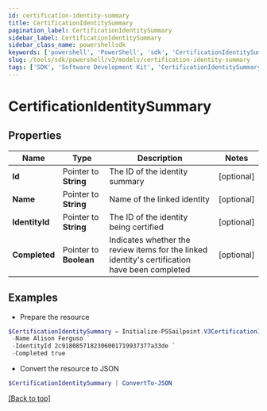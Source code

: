 ```yaml
---
id: certification-identity-summary
title: CertificationIdentitySummary
pagination_label: CertificationIdentitySummary
sidebar_label: CertificationIdentitySummary
sidebar_class_name: powershellsdk
keywords: ['powershell', 'PowerShell', 'sdk', 'CertificationIdentitySummary', 'CertificationIdentitySummary'] 
slug: /tools/sdk/powershell/v3/models/certification-identity-summary
tags: ['SDK', 'Software Development Kit', 'CertificationIdentitySummary', 'CertificationIdentitySummary']
---
```



# CertificationIdentitySummary

## Properties

Name | Type | Description | Notes
------------ | ------------- | ------------- | -------------
**Id** |  Pointer to **String** | The ID of the identity summary | [optional] 
**Name** |  Pointer to **String** | Name of the linked identity | [optional] 
**IdentityId** |  Pointer to **String** | The ID of the identity being certified | [optional] 
**Completed** |  Pointer to **Boolean** | Indicates whether the review items for the linked identity's certification have been completed | [optional] 

## Examples

- Prepare the resource
```powershell
$CertificationIdentitySummary = Initialize-PSSailpoint.V3CertificationIdentitySummary  -Id 2c91808772a504f50172a9540e501ba7 `
 -Name Alison Ferguso `
 -IdentityId 2c9180857182306001719937377a33de `
 -Completed true
```

- Convert the resource to JSON
```powershell
$CertificationIdentitySummary | ConvertTo-JSON
```


[[Back to top]](#) 

